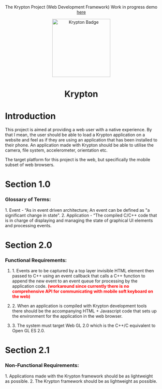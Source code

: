<div align="center">
  <p>
    The Krypton Project (Web Development Framework)
    Work in progress demo <a target="blank_" href="https://www.nxte.tech/krypton_test">here</a>
  </p>
  <img src="https://www.nxte.tech/static/assets/Krypton_Alternate.png" width="192" height="192" alt="Krypton Badge" />
  <h1>Krypton</h1>
</div>

<h1>Introduction</h1>
This project is aimed at providing a web user with a native experience. By that I mean, the user should be able to load a Krypton application on a website and feel as if they
are using an application that has been installed to their phone. An application made with Krypton should be able to utilise the camera, file system, accelerometer, orientation
etc.

The target platform for this project is the web, but specifically the mobile subset of web browsers.


<h1>Section 1.0</h1>
<h3>Glossary of Terms:</h3>
1. Event - “As in event driven architecture; An event can be defined as "a significant change in state".
2. Application - “The compiled C/C++ code that is in charge of displaying and managing the state of graphical UI elements and processing events.

<h1>Section 2.0</h1>
<h3>Functional Requirements:</h3>
<ol>
  <li>
    <p>1. Events are to be captured by a top layer invisible HTML element then passed to C++ using an event callback that calls a C++ function to append the new event to an event queue for processing by the application code. <span style="color: red;"><b>(workaround since currently there is no comprehensive API for communicating with mobile soft keyboard on the web)</b></span></p>
  </li>
  <li>
    <p>2. When an application is compiled with Krypton development tools there should be the accompanying HTML + Javascript code that sets up the environment for the application in the web browser.</p>
  </li>
  <li><p>3. The system must target Web GL 2.0 which is the C++/C equivalent to Open GL ES 2.0.</p></li>
</ol>

<h1>Section 2.1</h1>
<h3>Non-Functional Requirements:</h3>
1. Applications made with the Krypton framework should be as lightweight as possible.
2. The Krypton framework should be as lightweight as possible.

